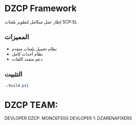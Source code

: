 # DZCP Framework
إطار عمل متكامل لتطوير بلغنات SCP:SL

## المميزات
- نظام تحميل بلغنات متقدم
- نظام أحداث كامل
- دعم متعدد اللغات

## التثبيت
```powershell
./build.ps1
```
# DZCP TEAM:
DEVLOPER DZCP: MONCEF50G
DEVLOPER 1: DZARENAFIXERS
